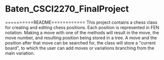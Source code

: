 # Baten_CSCI2270_FinalProject

==========README============
This project contains a chess
class for creating and editing
chess positions. Each position
is represented in FEN notation.
Making a move with one of the
methods will result in the
move, the move number, and 
resulting position being stored 
in a tree. A move and the position 
after that move can be searched 
for, the class will store a 
"current board", to which the user
can add moves or variations
branching from the main variation.
